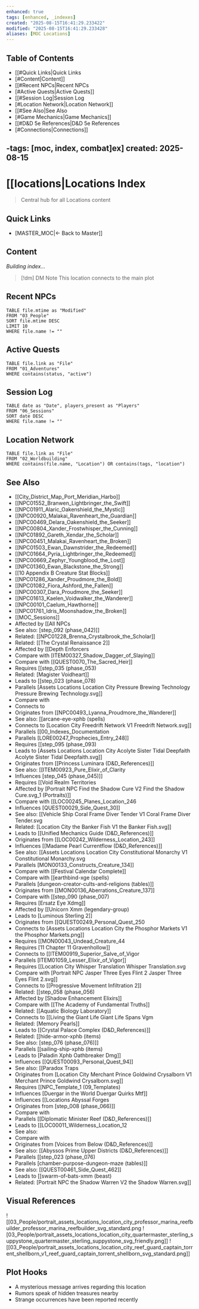 ```yaml
---
enhanced: true
tags: [enhanced, _indexes]
created: "2025-08-15T16:41:29.233422"
modified: "2025-08-15T16:41:29.233428"
aliases: [MOC Locations]
---
```


## Table of Contents
- [[#Quick Links|Quick Links
- [#Content|Content]]
- [[#Recent NPCs|Recent NPCs
- [#Active Quests|Active Quests]]
- [[#Session Log|Session Log
- [#Location Network|Location Network]]
- [[#See Also|See Also
- [#Game Mechanics|Game Mechanics]]
- [[#D&D 5e References|D&D 5e References
- [#Connections|Connections]]

-tags: [moc, index, combat]ex]
created: 2025-08-15
---

# [[locations|Locations Index

> Central hub for all Locations content

## Quick Links
- [MASTER_MOC|← Back to Master]]

## Content
*Building index...*

> [!dm] DM Note
> This location connects to the main plot

## Recent NPCs
```dataview
TABLE file.mtime as "Modified"
FROM "03_People"
SORT file.mtime DESC
LIMIT 10
WHERE file.name != ""
```

## Active Quests
```dataview
TABLE file.link as "File"
FROM "01_Adventures"
WHERE contains(status, "active")
```

## Session Log
```dataview
TABLE date as "Date", players_present as "Players"
FROM "06_Sessions"
SORT date DESC
WHERE file.name != ""
```

## Location Network
```dataview
TABLE file.link as "File"
FROM "02_Worldbuilding"
WHERE contains(file.name, "Location") OR contains(tags, "location")
```
## See Also
- [[City_District_Map_Port_Meridian_Harbo]]
- [[NPC01552_Branwen_Lightbringer_the_Swift]]
- [[NPC01911_Alaric_Oakenshield_the_Mystic]]
- [[NPC00920_Malakai_Ravenheart_the_Guardian]]
- [[NPC00469_Delara_Oakenshield_the_Seeker]]
- [[NPC00804_Xander_Frostwhisper_the_Cunning]]
- [[NPC01892_Gareth_Xendar_the_Scholar]]
- [[NPC00451_Malakai_Ravenheart_the_Broken]]
- [[NPC01503_Ewan_Dawnstrider_the_Redeemed]]
- [[NPC01664_Pyria_Lightbringer_the_Redeemed]]
- [[NPC00669_Zephyr_Youngblood_the_Lost]]
- [[NPC01360_Ewan_Blackstone_the_Strong]]
- [[10 Appendix B Creature Stat Blocks]]
- [[NPC01286_Xander_Proudmore_the_Bold]]
- [[NPC01082_Fiora_Ashford_the_Fallen]]
- [[NPC00307_Dara_Proudmore_the_Seeker]]
- [[NPC01613_Kaelen_Voidwalker_the_Wanderer]]
- [[NPC00101_Caelum_Hawthorne]]
- [[NPC01761_Idris_Moonshadow_the_Broken]]
- [[MOC_Sessions]]
- Affected by [[All NPCs
- See also: [step_092 (phase_042)]]
- Related: [[NPC01228_Brenna_Crystalbrook_the_Scholar]]
- Related: [[The Crystal Renaissance 2]]
- Affected by [[Depth Enforcers
- Compare with [ITEM00327_Shadow_Dagger_of_Slaying]]
- Compare with [[QUEST0070_The_Sacred_Heir]]
- Requires [[step_035 (phase_053)
- Related: [Magister Voidheart]]
- Leads to [[step_023 (phase_078)
- Parallels [Assets Locations Location City Pressure Brewing Technology Pressure Brewing Technology.svg]]
- Compare with
- Connects to
- Originates from [[NPC00493_Lyanna_Proudmore_the_Wanderer]]
- See also: [[arcane-eye-xphb (spells)
- Connects to [Location City Freedrift Network V1 Freedrift Network.svg]]
- Parallels [[00_Indexes_Documentation
- Parallels [LORE00247_Prophecies_Entry_248]]
- Requires [[step_095 (phase_093)
- Leads to [Assets Locations Location City Acolyte Sister Tidal Deepfaith Acolyte Sister Tidal Deepfaith.svg]]
- Originates from [[Princess Luminara (D&D_References)]]
- See also: [[ITEM00923_Pure_Elixir_of_Clarity
- Influences [step_045 (phase_045)]]
- Requires [[Void Realm Territories
- Affected by [Portrait NPC Find the Shadow Cure V2 Find the Shadow Cure.svg_1 (Portraits)]]
- Compare with [[LOC00245_Planes_Location_246
- Influences [QUEST00029_Side_Quest_30]]
- See also: [[Vehicle Ship Coral Frame Diver Tender V1 Coral Frame Diver Tender.svg
- Related: [Location City the Banker Fish V1 the Banker Fish.svg]]
- Leads to [[Unified Mechanics Guide (D&D_References)]]
- Originates from [[LOC00242_Wilderness_Location_243]]
- Influences [[Madame Pearl Currentflow (D&D_References)]]
- See also: [[Assets Locations Location City Constitutional Monarchy V1 Constitutional Monarchy.svg
- Parallels [MON00133_Constructs_Creature_134]]
- Compare with [[Festival Calendar Complete]]
- Compare with [[earthbind-xge (spells)
- Parallels [dungeon-creator-cults-and-religions (tables)]]
- Originates from [[MON00136_Aberrations_Creature_137]]
- Compare with [[step_090 (phase_007)
- Requires [Ersatz Eye Xdmg]]
- Affected by [[Unicorn Xmm (legendary-group)
- Leads to [Luminous Sterling 2]]
- Originates from [[QUEST00249_Personal_Quest_250
- Connects to [Assets Locations Location City the Phosphor Markets V1 the Phosphor Markets.png]]
- Requires [[MON00043_Undead_Creature_44
- Requires [11 Chapter 11 Gravenhollow]]
- Connects to [[ITEM00919_Superior_Salve_of_Vigor
- Parallels [ITEM01059_Lesser_Elixir_of_Vigor]]
- Requires [[Location City Whisper Translation Whisper Translation.svg
- Compare with [Portrait NPC Jasper Three Eyes Flint 2 Jasper Three Eyes Flint 2.svg]]
- Connects to [[Progressive Movement Infiltration 2]]
- Related: [[step_058 (phase_056)
- Affected by [Shadow Enhancement Elixirs]]
- Compare with [[The Academy of Fundamental Truths]]
- Related: [[Aquatic Biology Laboratory]]
- Connects to [[Living the Giant Life Giant Life Spans Vgm
- Related: [Memory Pearls]]
- Leads to [[Crystal Palace Complex (D&D_References)]]
- Related: [[hide-armor-xphb (items)
- See also: [step_076 (phase_076)]]
- Parallels [[sailing-ship-xphb (items)
- Leads to [Paladin Xphb Oathbreaker Dmg]]
- Influences [[QUEST00093_Personal_Quest_94]]
- See also: [[Paradox Traps
- Originates from [Location City Merchant Prince Goldwind Crysalborn V1 Merchant Prince Goldwind Crysalborn.svg]]
- Requires [[NPC_Template_1 (09_Templates)
- Influences [Duergar in the World Duergar Quirks Mtf]]
- Influences [[Locations Abyssal Forges
- Originates from [step_008 (phase_066)]]
- Compare with
- Parallels [[Diplomatic Minister Reef (D&D_References)]]
- Leads to [[LOC00011_Wilderness_Location_12
- See also:
- Compare with
- Originates from [Voices from Below (D&D_References)]]
- See also: [[Abyssos Prime Upper Districts (D&D_References)]]
- Parallels [[step_023 (phase_076)
- Parallels [chamber-purpose-dungeon-maze (tables)]]
- See also: [[QUEST00461_Side_Quest_462]]
- Leads to [[swarm-of-bats-xmm (beast)
- Related: [Portrait NPC the Shadow Warren V2 the Shadow Warren.svg]]

## Visual References
![[03_People/portrait_assets_locations_location_city_professor_marina_reefbuilder_professor_marina_reefbuilder_svg_standard.png
![03_People/portrait_assets_locations_location_city_quartermaster_sterling_suppystone_quartermaster_sterling_suppystone_svg_friendly.png]]
![[03_People/portrait_assets_locations_location_city_reef_guard_captain_torrent_shellborn_v1_reef_guard_captain_torrent_shellborn_svg_standard.png]]

## Plot Hooks
- A mysterious message arrives regarding this location
- Rumors speak of hidden treasures nearby
- Strange occurrences have been reported recently
